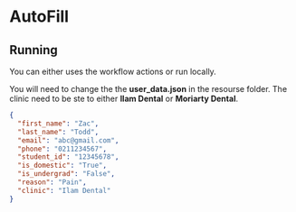 # AutoFill
## Running
You can either uses the workflow actions or run locally.

You will need to change the the **user_data.json** in the resourse folder.
The clinic need to be ste to either **Ilam Dental** or **Moriarty Dental**.


```json
{
  "first_name": "Zac",
  "last_name": "Todd",
  "email": "abc@gmail.com",
  "phone": "0211234567",
  "student_id": "12345678",
  "is_domestic": "True",
  "is_undergrad": "False",
  "reason": "Pain",
  "clinic": "Ilam Dental"
}
```
